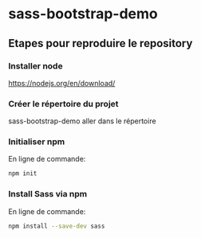 # sass-bootstrap-demo

## Etapes pour reproduire le repository

### Installer node

https://nodejs.org/en/download/

### Créer le répertoire du projet

sass-bootstrap-demo
aller dans le répertoire

### Initialiser npm

En ligne de commande:

```bash
npm init
```

### Install Sass via npm

En ligne de commande:

```bash
npm install --save-dev sass
```


